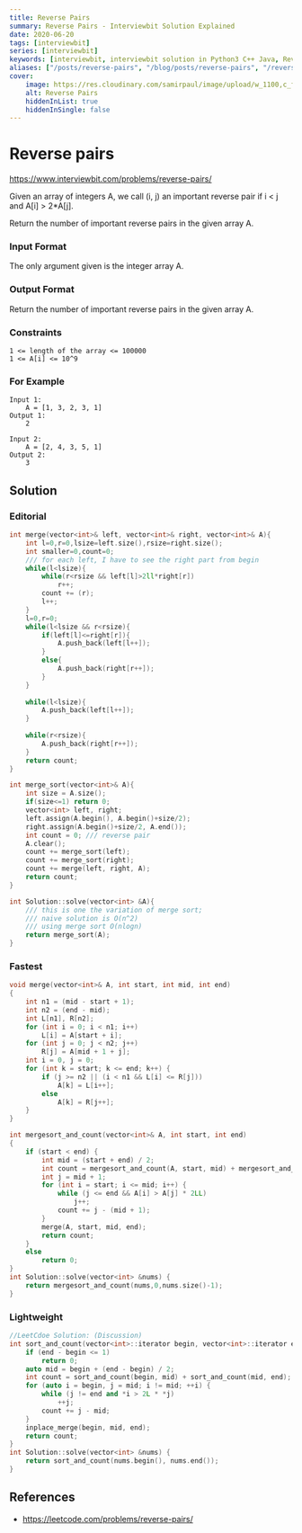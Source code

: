 ```yaml
---
title: Reverse Pairs
summary: Reverse Pairs - Interviewbit Solution Explained
date: 2020-06-20
tags: [interviewbit]
series: [interviewbit]
keywords: [interviewbit, interviewbit solution in Python3 C++ Java, Reverse Pairs solution]
aliases: ["/posts/reverse-pairs", "/blog/posts/reverse-pairs", "/reverse-pairs"]
cover:
    image: https://res.cloudinary.com/samirpaul/image/upload/w_1100,c_fit,co_rgb:FFFFFF,l_text:Arial_70_bold:Reverse Pairs - Solution Explained/problem-solving.webp
    alt: Reverse Pairs
    hiddenInList: true
    hiddenInSingle: false
---
```


# Reverse pairs

https://www.interviewbit.com/problems/reverse-pairs/


Given an array of integers A, we call (i, j) an important reverse pair if i < j and A[i] > 2*A[j].

Return the number of important reverse pairs in the given array A.

### Input Format

The only argument given is the integer array A.
### Output Format

Return the number of important reverse pairs in the given array A.
### Constraints
```
1 <= length of the array <= 100000
1 <= A[i] <= 10^9 
```
### For Example
```
Input 1:
    A = [1, 3, 2, 3, 1]
Output 1:
    2

Input 2:
    A = [2, 4, 3, 5, 1]
Output 2:
    3
```

## Solution
### Editorial
```cpp
int merge(vector<int>& left, vector<int>& right, vector<int>& A){
    int l=0,r=0,lsize=left.size(),rsize=right.size();
    int smaller=0,count=0;
    /// for each left, I have to see the right part from begin
    while(l<lsize){
        while(r<rsize && left[l]>2ll*right[r])
            r++;
        count += (r);
        l++;
    }
    l=0,r=0;
    while(l<lsize && r<rsize){
        if(left[l]<=right[r]){
            A.push_back(left[l++]);
        }
        else{
            A.push_back(right[r++]);
        }
    }
    
    while(l<lsize){
        A.push_back(left[l++]);
    }
    
    while(r<rsize){
        A.push_back(right[r++]);
    }
    return count;
}

int merge_sort(vector<int>& A){
    int size = A.size();
    if(size<=1) return 0;
    vector<int> left, right;
    left.assign(A.begin(), A.begin()+size/2);
    right.assign(A.begin()+size/2, A.end());
    int count = 0; /// reverse pair
    A.clear();
    count += merge_sort(left);
    count += merge_sort(right);
    count += merge(left, right, A);
    return count;
}

int Solution::solve(vector<int> &A){
    /// this is one the variation of merge sort;
    /// naive solution is O(n^2)
    /// using merge sort O(nlogn)
    return merge_sort(A);
}
```

### Fastest
```cpp
void merge(vector<int>& A, int start, int mid, int end)
{
    int n1 = (mid - start + 1);
    int n2 = (end - mid);
    int L[n1], R[n2];
    for (int i = 0; i < n1; i++)
        L[i] = A[start + i];
    for (int j = 0; j < n2; j++)
        R[j] = A[mid + 1 + j];
    int i = 0, j = 0;
    for (int k = start; k <= end; k++) {
        if (j >= n2 || (i < n1 && L[i] <= R[j]))
            A[k] = L[i++];
        else
            A[k] = R[j++];
    }
}

int mergesort_and_count(vector<int>& A, int start, int end)
{
    if (start < end) {
        int mid = (start + end) / 2;
        int count = mergesort_and_count(A, start, mid) + mergesort_and_count(A, mid + 1, end);
        int j = mid + 1;
        for (int i = start; i <= mid; i++) {
            while (j <= end && A[i] > A[j] * 2LL)
                j++;
            count += j - (mid + 1);
        }
        merge(A, start, mid, end);
        return count;
    }
    else
        return 0;
}
int Solution::solve(vector<int> &nums) {
    return mergesort_and_count(nums,0,nums.size()-1);
}
```

### Lightweight
```cpp
//LeetCdoe Solution: (Discussion)
int sort_and_count(vector<int>::iterator begin, vector<int>::iterator end) {
    if (end - begin <= 1)
        return 0;
    auto mid = begin + (end - begin) / 2;
    int count = sort_and_count(begin, mid) + sort_and_count(mid, end);
    for (auto i = begin, j = mid; i != mid; ++i) {
        while (j != end and *i > 2L * *j)
            ++j;
        count += j - mid;
    }
    inplace_merge(begin, mid, end);
    return count;
}
int Solution::solve(vector<int> &nums) {
    return sort_and_count(nums.begin(), nums.end());
}
```

## References
* https://leetcode.com/problems/reverse-pairs/

